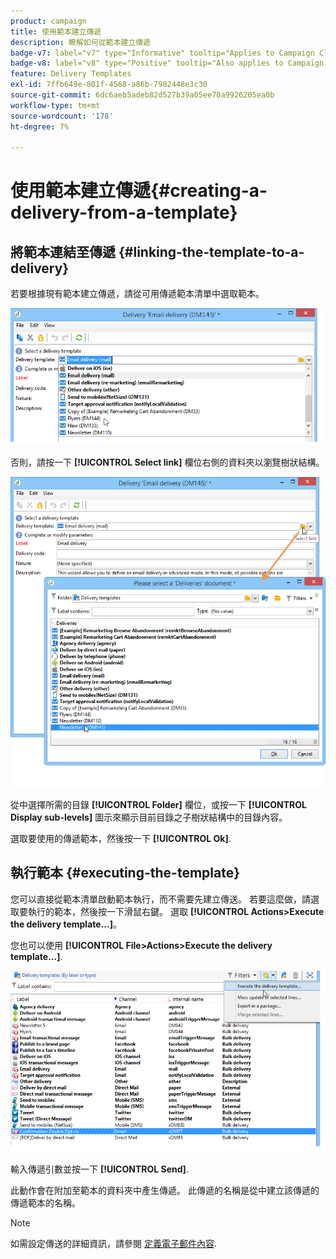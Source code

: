 ```yaml
---
product: campaign
title: 使用範本建立傳遞
description: 瞭解如何從範本建立傳遞
badge-v7: label="v7" type="Informative" tooltip="Applies to Campaign Classic v7"
badge-v8: label="v8" type="Positive" tooltip="Also applies to Campaign v8"
feature: Delivery Templates
exl-id: 7ffb649e-801f-4568-a86b-7982448e3c30
source-git-commit: 6dc6aeb5adeb82d527b39a05ee70a9926205ea0b
workflow-type: tm+mt
source-wordcount: '178'
ht-degree: 7%

---
```


# 使用範本建立傳遞{#creating-a-delivery-from-a-template}



## 將範本連結至傳遞 {#linking-the-template-to-a-delivery}

若要根據現有範本建立傳遞，請從可用傳遞範本清單中選取範本。

![](assets/s_ncs_user_wizard_select_template.png)

否則，請按一下 **[!UICONTROL Select link]** 欄位右側的資料夾以瀏覽樹狀結構。

![](assets/s_ncs_user_wizard_choose_link.png)

從中選擇所需的目錄 **[!UICONTROL Folder]** 欄位，或按一下 **[!UICONTROL Display sub-levels]** 圖示來顯示目前目錄之子樹狀結構中的目錄內容。

選取要使用的傳遞範本，然後按一下 **[!UICONTROL Ok]**.

## 執行範本 {#executing-the-template}

您可以直接從範本清單啟動範本執行，而不需要先建立傳送。 若要這麼做，請選取要執行的範本，然後按一下滑鼠右鍵。 選取 **[!UICONTROL Actions>Execute the delivery template...]**。

您也可以使用 **[!UICONTROL File>Actions>Execute the delivery template...]**.

![](assets/s_ncs_user_template_execute_menu.png)

輸入傳遞引數並按一下 **[!UICONTROL Send]**.

此動作會在附加至範本的資料夾中產生傳遞。 此傳遞的名稱是從中建立該傳遞的傳遞範本的名稱。

>[!NOTE]
>
>如需設定傳送的詳細資訊，請參閱 [定義電子郵件內容](defining-the-email-content.md).
